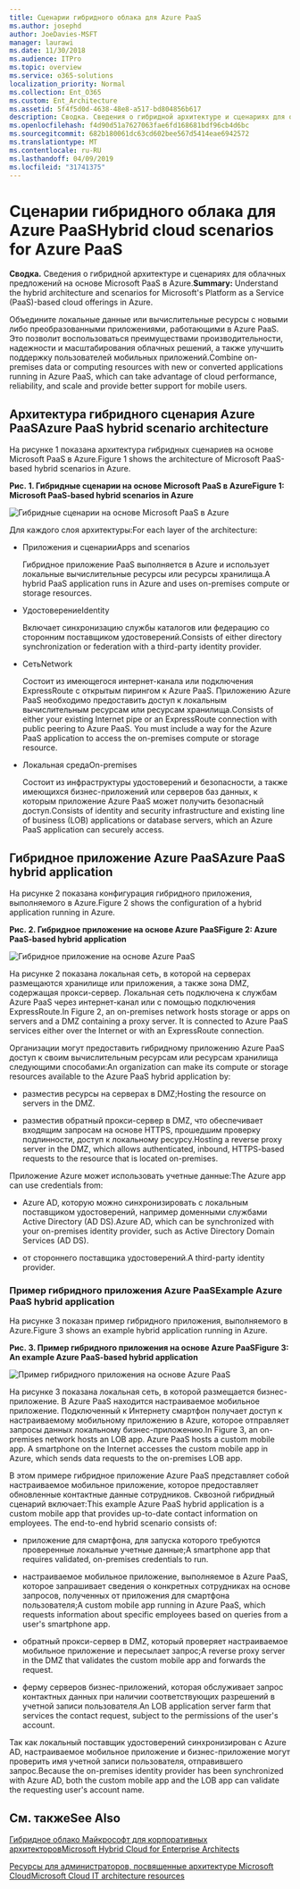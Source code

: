```yaml
---
title: Сценарии гибридного облака для Azure PaaS
ms.author: josephd
author: JoeDavies-MSFT
manager: laurawi
ms.date: 11/30/2018
ms.audience: ITPro
ms.topic: overview
ms.service: o365-solutions
localization_priority: Normal
ms.collection: Ent_O365
ms.custom: Ent_Architecture
ms.assetid: 5f4f5d0d-4638-48e8-a517-bd804856b617
description: Сводка. Сведения о гибридной архитектуре и сценариях для облачных предложений на основе Microsoft PaaS в Azure.
ms.openlocfilehash: f4d90d51a7627063fae6fd168681bdf96cb4d6bc
ms.sourcegitcommit: 682b180061dc63cd602bee567d5414eae6942572
ms.translationtype: MT
ms.contentlocale: ru-RU
ms.lasthandoff: 04/09/2019
ms.locfileid: "31741375"
---
```

# <a name="hybrid-cloud-scenarios-for-azure-paas"></a><span data-ttu-id="ba02e-103">Сценарии гибридного облака для Azure PaaS</span><span class="sxs-lookup"><span data-stu-id="ba02e-103">Hybrid cloud scenarios for Azure PaaS</span></span>

 <span data-ttu-id="ba02e-104">**Сводка.** Сведения о гибридной архитектуре и сценариях для облачных предложений на основе Microsoft PaaS в Azure.</span><span class="sxs-lookup"><span data-stu-id="ba02e-104">**Summary:** Understand the hybrid architecture and scenarios for Microsoft's Platform as a Service (PaaS)-based cloud offerings in Azure.</span></span>
  
<span data-ttu-id="ba02e-105">Объедините локальные данные или вычислительные ресурсы с новыми либо преобразованными приложениями, работающими в Azure PaaS. Это позволит воспользоваться преимуществами производительности, надежности и масштабирования облачных решений, а также улучшить поддержку пользователей мобильных приложений.</span><span class="sxs-lookup"><span data-stu-id="ba02e-105">Combine on-premises data or computing resources with new or converted applications running in Azure PaaS, which can take advantage of cloud performance, reliability, and scale and provide better support for mobile users.</span></span> 
  
## <a name="azure-paas-hybrid-scenario-architecture"></a><span data-ttu-id="ba02e-106">Архитектура гибридного сценария Azure PaaS</span><span class="sxs-lookup"><span data-stu-id="ba02e-106">Azure PaaS hybrid scenario architecture</span></span>

<span data-ttu-id="ba02e-107">На рисунке 1 показана архитектура гибридных сценариев на основе Microsoft PaaS в Azure.</span><span class="sxs-lookup"><span data-stu-id="ba02e-107">Figure 1 shows the architecture of Microsoft PaaS-based hybrid scenarios in Azure.</span></span>
  
**<span data-ttu-id="ba02e-108">Рис. 1. Гибридные сценарии на основе Microsoft PaaS в Azure</span><span class="sxs-lookup"><span data-stu-id="ba02e-108">Figure 1: Microsoft PaaS-based hybrid scenarios in Azure</span></span>**

![Гибридные сценарии на основе Microsoft PaaS в Azure](media/Hybrid-Poster/Hybrid-Cloud-Stack-PaaS.png)
  
<span data-ttu-id="ba02e-110">Для каждого слоя архитектуры:</span><span class="sxs-lookup"><span data-stu-id="ba02e-110">For each layer of the architecture:</span></span>
  
- <span data-ttu-id="ba02e-111">Приложения и сценарии</span><span class="sxs-lookup"><span data-stu-id="ba02e-111">Apps and scenarios</span></span>
    
    <span data-ttu-id="ba02e-112">Гибридное приложение PaaS выполняется в Azure и использует локальные вычислительные ресурсы или ресурсы хранилища.</span><span class="sxs-lookup"><span data-stu-id="ba02e-112">A hybrid PaaS application runs in Azure and uses on-premises compute or storage resources.</span></span>
    
- <span data-ttu-id="ba02e-113">Удостоверение</span><span class="sxs-lookup"><span data-stu-id="ba02e-113">Identity</span></span>
    
    <span data-ttu-id="ba02e-114">Включает синхронизацию службы каталогов или федерацию со сторонним поставщиком удостоверений.</span><span class="sxs-lookup"><span data-stu-id="ba02e-114">Consists of either directory synchronization or federation with a third-party identity provider.</span></span>
    
- <span data-ttu-id="ba02e-115">Сеть</span><span class="sxs-lookup"><span data-stu-id="ba02e-115">Network</span></span>
    
    <span data-ttu-id="ba02e-p101">Состоит из имеющегося интернет-канала или подключения ExpressRoute с открытым пирингом к Azure PaaS. Приложению Azure PaaS необходимо предоставить доступ к локальным вычислительным ресурсам или ресурсам хранилища.</span><span class="sxs-lookup"><span data-stu-id="ba02e-p101">Consists of either your existing Internet pipe or an ExpressRoute connection with public peering to Azure PaaS. You must include a way for the Azure PaaS application to access the on-premises compute or storage resource.</span></span>
    
- <span data-ttu-id="ba02e-118">Локальная среда</span><span class="sxs-lookup"><span data-stu-id="ba02e-118">On-premises</span></span>
    
    <span data-ttu-id="ba02e-119">Состоит из инфраструктуры удостоверений и безопасности, а также имеющихся бизнес-приложений или серверов баз данных, к которым приложение Azure PaaS может получить безопасный доступ.</span><span class="sxs-lookup"><span data-stu-id="ba02e-119">Consists of identity and security infrastructure and existing line of business (LOB) applications or database servers, which an Azure PaaS application can securely access.</span></span>
    
## <a name="azure-paas-hybrid-application"></a><span data-ttu-id="ba02e-120">Гибридное приложение Azure PaaS</span><span class="sxs-lookup"><span data-stu-id="ba02e-120">Azure PaaS hybrid application</span></span>

<span data-ttu-id="ba02e-121">На рисунке 2 показана конфигурация гибридного приложения, выполняемого в Azure.</span><span class="sxs-lookup"><span data-stu-id="ba02e-121">Figure 2 shows the configuration of a hybrid application running in Azure.</span></span>
  
**<span data-ttu-id="ba02e-122">Рис. 2. Гибридное приложение на основе Azure PaaS</span><span class="sxs-lookup"><span data-stu-id="ba02e-122">Figure 2: Azure PaaS-based hybrid application</span></span>**

![Гибридное приложение на основе Azure PaaS](media/Hybrid-Poster/Hybrid-Cloud-Stack-PaaS-Apps.png)
  
<span data-ttu-id="ba02e-p102">На рисунке 2 показана локальная сеть, в которой на серверах размещаются хранилище или приложения, а также зона DMZ, содержащая прокси-сервер. Локальная сеть подключена к службам Azure PaaS через интернет-канал или с помощью подключения ExpressRoute.</span><span class="sxs-lookup"><span data-stu-id="ba02e-p102">In Figure 2, an on-premises network hosts storage or apps on servers and a DMZ containing a proxy server. It is connected to Azure PaaS services either over the Internet or with an ExpressRoute connection.</span></span>
  
<span data-ttu-id="ba02e-126">Организации могут предоставить гибридному приложению Azure PaaS доступ к своим вычислительным ресурсам или ресурсам хранилища следующими способами:</span><span class="sxs-lookup"><span data-stu-id="ba02e-126">An organization can make its compute or storage resources available to the Azure PaaS hybrid application by:</span></span>
  
- <span data-ttu-id="ba02e-127">разместив ресурсы на серверах в DMZ;</span><span class="sxs-lookup"><span data-stu-id="ba02e-127">Hosting the resource on servers in the DMZ.</span></span>
    
- <span data-ttu-id="ba02e-128">разместив обратный прокси-сервер в DMZ, что обеспечивает входящим запросам на основе HTTPS, прошедшим проверку подлинности, доступ к локальному ресурсу.</span><span class="sxs-lookup"><span data-stu-id="ba02e-128">Hosting a reverse proxy server in the DMZ, which allows authenticated, inbound, HTTPS-based requests to the resource that is located on-premises.</span></span>
    
<span data-ttu-id="ba02e-129">Приложение Azure может использовать учетные данные:</span><span class="sxs-lookup"><span data-stu-id="ba02e-129">The Azure app can use credentials from:</span></span>
  
- <span data-ttu-id="ba02e-130">Azure AD, которую можно синхронизировать с локальным поставщиком удостоверений, например доменными службами Active Directory (AD DS).</span><span class="sxs-lookup"><span data-stu-id="ba02e-130">Azure AD, which can be synchronized with your on-premises identity provider, such as Active Directory Domain Services (AD DS).</span></span>
    
- <span data-ttu-id="ba02e-131">от стороннего поставщика удостоверений.</span><span class="sxs-lookup"><span data-stu-id="ba02e-131">A third-party identity provider.</span></span>
    
### <a name="example-azure-paas-hybrid-application"></a><span data-ttu-id="ba02e-132">Пример гибридного приложения Azure PaaS</span><span class="sxs-lookup"><span data-stu-id="ba02e-132">Example Azure PaaS hybrid application</span></span>

<span data-ttu-id="ba02e-133">На рисунке 3 показан пример гибридного приложения, выполняемого в Azure.</span><span class="sxs-lookup"><span data-stu-id="ba02e-133">Figure 3 shows an example hybrid application running in Azure.</span></span>
  
**<span data-ttu-id="ba02e-134">Рис. 3. Пример гибридного приложения на основе Azure PaaS</span><span class="sxs-lookup"><span data-stu-id="ba02e-134">Figure 3: An example Azure PaaS-based hybrid application</span></span>**

![Пример гибридного приложения на основе Azure PaaS](media/Hybrid-Poster/Hybrid-Cloud-Stack-PaaS-Apps-Ex.png)
  
<span data-ttu-id="ba02e-p103">На рисунке 3 показана локальная сеть, в которой размещается бизнес-приложение. В Azure PaaS находится настраиваемое мобильное приложение. Подключенный к Интернету смартфон получает доступ к настраиваемому мобильному приложению в Azure, которое отправляет запросы данных локальному бизнес-приложению.</span><span class="sxs-lookup"><span data-stu-id="ba02e-p103">In Figure 3, an on-premises network hosts an LOB app. Azure PaaS hosts a custom mobile app. A smartphone on the Internet accesses the custom mobile app in Azure, which sends data requests to the on-premises LOB app.</span></span>
  
<span data-ttu-id="ba02e-p104">В этом примере гибридное приложение Azure PaaS представляет собой настраиваемое мобильное приложение, которое предоставляет обновленные контактные данные сотрудников. Сквозной гибридный сценарий включает:</span><span class="sxs-lookup"><span data-stu-id="ba02e-p104">This example Azure PaaS hybrid application is a custom mobile app that provides up-to-date contact information on employees. The end-to-end hybrid scenario consists of:</span></span>
  
- <span data-ttu-id="ba02e-141">приложение для смартфона, для запуска которого требуются проверенные локальные учетные данные;</span><span class="sxs-lookup"><span data-stu-id="ba02e-141">A smartphone app that requires validated, on-premises credentials to run.</span></span>
    
- <span data-ttu-id="ba02e-142">настраиваемое мобильное приложение, выполняемое в Azure PaaS, которое запрашивает сведения о конкретных сотрудниках на основе запросов, полученных от приложения для смартфона пользователя;</span><span class="sxs-lookup"><span data-stu-id="ba02e-142">A custom mobile app running in Azure PaaS, which requests information about specific employees based on queries from a user's smartphone app.</span></span>
    
- <span data-ttu-id="ba02e-143">обратный прокси-сервер в DMZ, который проверяет настраиваемое мобильное приложение и пересылает запрос;</span><span class="sxs-lookup"><span data-stu-id="ba02e-143">A reverse proxy server in the DMZ that validates the custom mobile app and forwards the request.</span></span>
    
- <span data-ttu-id="ba02e-144">ферму серверов бизнес-приложений, которая обслуживает запрос контактных данных при наличии соответствующих разрешений в учетной записи пользователя.</span><span class="sxs-lookup"><span data-stu-id="ba02e-144">An LOB application server farm that services the contact request, subject to the permissions of the user's account.</span></span>
    
<span data-ttu-id="ba02e-145">Так как локальный поставщик удостоверений синхронизирован с Azure AD, настраиваемое мобильное приложение и бизнес-приложение могут проверить имя учетной записи пользователя, отправившего запрос.</span><span class="sxs-lookup"><span data-stu-id="ba02e-145">Because the on-premises identity provider has been synchronized with Azure AD, both the custom mobile app and the LOB app can validate the requesting user's account name.</span></span>
  
## <a name="see-also"></a><span data-ttu-id="ba02e-146">См. также</span><span class="sxs-lookup"><span data-stu-id="ba02e-146">See Also</span></span>

[<span data-ttu-id="ba02e-147">Гибридное облако Майкрософт для корпоративных архитекторов</span><span class="sxs-lookup"><span data-stu-id="ba02e-147">Microsoft Hybrid Cloud for Enterprise Architects</span></span>](microsoft-hybrid-cloud-for-enterprise-architects.md)
  
[<span data-ttu-id="ba02e-148">Ресурсы для администраторов, посвященные архитектуре Microsoft Cloud</span><span class="sxs-lookup"><span data-stu-id="ba02e-148">Microsoft Cloud IT architecture resources</span></span>](microsoft-cloud-it-architecture-resources.md)

